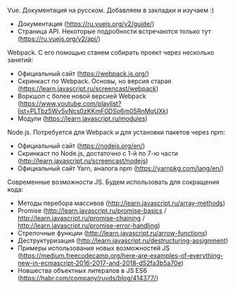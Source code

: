 Vue. Документация на русском. Добавляем в закладки и изучаем :)
- Документация (https://ru.vuejs.org/v2/guide/)
- Страница API. Некоторые подробности встречаются только тут (https://ru.vuejs.org/v2/api/)

Webpack. С его помощью станем собирать проект через несколько занятий:
- Официальный сайт (https://webpack.js.org/)
- Скринкаст по Webpack. Основы, но версия старая (https://learn.javascript.ru/screencast/webpack)
- Воркшоп с более новой версией Webpack (https://www.youtube.com/playlist?list=PLTbz5Wv5vNcs0zKKmF0DSo6m05RnMqUXk)
- Модули (https://learn.javascript.ru/modules)

Node.js. Потребуется для Webpack и для установки пакетов через npm:
- Официальный сайт (https://nodejs.org/en/)
- Скринкаст по Node.js, достаточно с 1-й по 7-ю части (http://learn.javascript.ru/screencast/nodejs)
- Официальный сайт Yarn, аналога npm (https://yarnpkg.com/lang/en/)

Современные возможности JS. Будем использовать для сокращения кода:
- Методы перебора массивов (http://learn.javascript.ru/array-methods)
- Promise (http://learn.javascript.ru/promise-basics / http://learn.javascript.ru/promise-chaining / http://learn.javascript.ru/promise-error-handling)
- Стрелочные функции (http://learn.javascript.ru/arrow-functions)
- Деструктуризация (http://learn.javascript.ru/destructuring-assignment)
- Примеры использования новых возможностей JS (https://medium.freecodecamp.org/here-are-examples-of-everything-new-in-ecmascript-2016-2017-and-2018-d52fa3b5a70e)
- Новшества объектных литералов в JS ES6 (https://habr.com/company/ruvds/blog/414377/)
